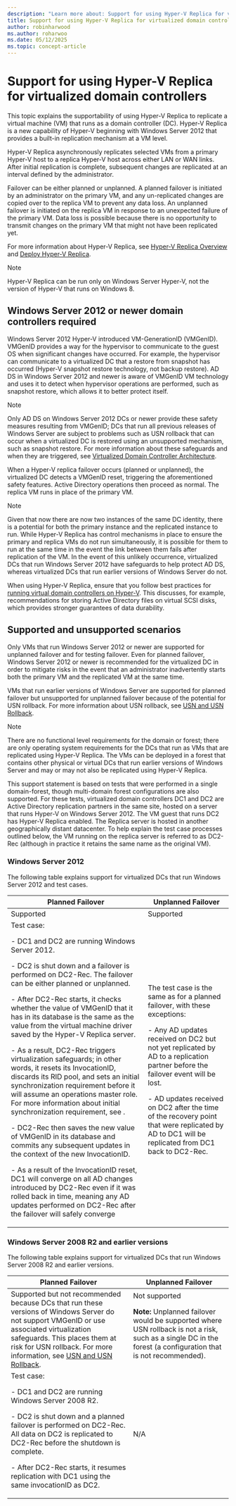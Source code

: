 ```yaml
---
description: "Learn more about: Support for using Hyper-V Replica for virtualized domain controllers"
title: Support for using Hyper-V Replica for virtualized domain controllers
author: robinharwood
ms.author: roharwoo
ms.date: 05/12/2025
ms.topic: concept-article
---
```


# Support for using Hyper-V Replica for virtualized domain controllers

This topic explains the supportability of using Hyper-V Replica to replicate a virtual machine (VM) that runs as a domain controller (DC). Hyper-V Replica is a new capability of Hyper-V beginning with Windows Server 2012 that provides a built-in replication mechanism at a VM level.

Hyper-V Replica asynchronously replicates selected VMs from a primary Hyper-V host to a replica Hyper-V host across either LAN or WAN links. After initial replication is complete, subsequent changes are replicated at an interval defined by the administrator.

Failover can be either planned or unplanned. A planned failover is initiated by an administrator on the primary VM, and any un-replicated changes are copied over to the replica VM to prevent any data loss. An unplanned failover is initiated on the replica VM in response to an unexpected failure of the primary VM. Data loss is possible because there is no opportunity to transmit changes on the primary VM that might not have been replicated yet.

For more information about Hyper-V Replica, see [Hyper-V Replica Overview](/previous-versions/windows/it-pro/windows-server-2012-R2-and-2012/jj134172(v=ws.11)) and [Deploy Hyper-V Replica](/previous-versions/windows/it-pro/windows-server-2012-R2-and-2012/jj134207(v=ws.11)).

> [!NOTE]
> Hyper-V Replica can be run only on Windows Server Hyper-V, not the version of Hyper-V that runs on Windows 8.

## Windows Server 2012 or newer domain controllers required

Windows Server 2012 Hyper-V introduced VM-GenerationID (VMGenID). VMGenID provides a way for the hypervisor to communicate to the guest OS when significant changes have occurred. For example, the hypervisor can communicate to a virtualized DC that a restore from snapshot has occurred (Hyper-V snapshot restore technology, not backup restore). AD DS in Windows Server 2012 and newer is aware of VMGenID VM technology and uses it to detect when hypervisor operations are performed, such as snapshot restore, which allows it to better protect itself.

> [!NOTE]
> Only AD DS on Windows Server 2012 DCs or newer provide these safety measures resulting from VMGenID; DCs that run all previous releases of Windows Server are subject to problems such as USN rollback that can occur when a virtualized DC is restored using an unsupported mechanism, such as snapshot restore. For more information about these safeguards and when they are triggered, see [Virtualized Domain Controller Architecture](./virtualized-domain-controller-architecture.md).

When a Hyper-V replica failover occurs (planned or unplanned), the virtualized DC detects a VMGenID reset, triggering the aforementioned safety features. Active Directory operations then proceed as normal. The replica VM runs in place of the primary VM.

> [!NOTE]
> Given that now there are now two instances of the same DC identity, there is a potential for both the primary instance and the replicated instance to run. While Hyper-V Replica has control mechanisms in place to ensure the primary and replica VMs do not run simultaneously, it is possible for them to run at the same time in the event the link between them fails after replication of the VM. In the event of this unlikely occurrence, virtualized DCs that run Windows Server 2012 have safeguards to help protect AD DS, whereas virtualized DCs that run earlier versions of Windows Server do not.

When using Hyper-V Replica, ensure that you follow best practices for [running virtual domain controllers on Hyper-V](/previous-versions/windows/it-pro/windows-server-2008-R2-and-2008/dd363553(v=ws.10)). This discusses, for example, recommendations for storing Active Directory files on virtual SCSI disks, which provides stronger guarantees of data durability.

## Supported and unsupported scenarios

Only VMs that run Windows Server 2012 or newer are supported for unplanned failover and for testing failover. Even for planned failover, Windows Server 2012 or newer is recommended for the virtualized DC in order to mitigate risks in the event that an administrator inadvertently starts both the primary VM and the replicated VM at the same time.

VMs that run earlier versions of Windows Server are supported for planned failover but unsupported for unplanned failover because of the potential for USN rollback. For more information about USN rollback, see [USN and USN Rollback](/previous-versions/windows/it-pro/windows-server-2008-R2-and-2008/dd363553(v=ws.10)).

> [!NOTE]
> There are no functional level requirements for the domain or forest; there are only operating system requirements for the DCs that run as VMs that are replicated using Hyper-V Replica. The VMs can be deployed in a forest that contains other physical or virtual DCs that run earlier versions of Windows Server and may or may not also be replicated using Hyper-V Replica.

This support statement is based on tests that were performed in a single domain-forest, though multi-domain forest configurations are also supported. For these tests, virtualized domain controllers DC1 and DC2 are Active Directory replication partners in the same site, hosted on a server that runs Hyper-V on Windows Server 2012. The VM guest that runs DC2 has Hyper-V Replica enabled. The Replica server is hosted in another geographically distant datacenter. To help explain the test case processes outlined below, the VM running on the replica server is referred to as DC2-Rec (although in practice it retains the same name as the original VM).

### Windows Server 2012

The following table explains support for virtualized DCs that run Windows Server 2012 and test cases.

| Planned Failover | Unplanned Failover |
|--|--|
| Supported | Supported |
| Test case:<p>- DC1 and DC2 are running Windows Server 2012.<p>- DC2 is shut down and a failover is performed on DC2-Rec. The failover can be either planned or unplanned.<p>- After DC2-Rec starts, it checks whether the value of VMGenID that it has in its database is the same as the value from the virtual machine driver saved by the Hyper-V Replica server.<p>- As a result, DC2-Rec triggers virtualization safeguards; in other words, it resets its InvocationID, discards its RID pool, and sets an initial synchronization requirement before it will assume an operations master role. For more information about initial synchronization requirement, see .<p>- DC2-Rec then saves the new value of VMGenID in its database and commits any subsequent updates in the context of the new InvocationID.<p>- As a result of the InvocationID reset, DC1 will converge on all AD changes introduced by DC2-Rec even if it was rolled back in time, meaning any AD updates performed on DC2-Rec after the failover will safely converge | The test case is the same as for a planned failover, with these exceptions:<p>- Any AD updates received on DC2 but not yet replicated by AD to a replication partner before the failover event will be lost.<p>- AD updates received on DC2 after the time of the recovery point that were replicated by AD to DC1 will be replicated from DC1 back to DC2-Rec. |

### Windows Server 2008 R2 and earlier versions

The following table explains support for virtualized DCs that run Windows Server 2008 R2 and earlier versions.

| Planned Failover | Unplanned Failover |
|--|--|
| Supported but not recommended because DCs that run these versions of Windows Server do not support VMGenID or use associated virtualization safeguards. This places them at risk for USN rollback. For more information, see [USN and USN Rollback](/previous-versions/windows/it-pro/windows-server-2008-R2-and-2008/dd363553(v=ws.10)). | Not supported<p>**Note:** Unplanned failover would be supported where USN rollback is not a risk, such as a single DC in the forest (a configuration that is not recommended). |
| Test case:<p>- DC1 and DC2 are running Windows Server 2008 R2.<p>- DC2 is shut down and a planned failover is performed on DC2-Rec. All data on DC2 is replicated to DC2-Rec before the shutdown is complete.<p>- After DC2-Rec starts, it resumes replication with DC1 using the same invocationID as DC2. | N/A |
